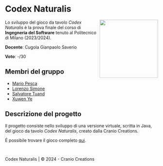 # Codex Naturalis

<img src="https://www.craniocreations.it/storage/media/products/19/41/Codex_scatola+ombra.png" width=192px height=192px align="right" />

Lo sviluppo del gioco da tavolo *Codex Naturalis* è la prova finale del corso di **Ingegneria del Software** tenuto al Politecnico di Milano (2023/2024).

**Docente**: Cugola Gianpaolo Saverio

**Voto**: -/30

## Membri del gruppo
* [Mario Pesca](https://github.com/ziomekk-dev)
* [Lorenzo Simone](https://github.com/LorenzoSimone02)
* [Salvatore Tuand](https://github.com/Sa1vatoreTuand)
* [Xuwen Ye](https://github.com/xuwenye01)

## Descrizione del progetto
Il progetto consiste nello sviluppo di una versione virtuale, scritta in Java, del gioco da tavolo *Codex Naturalis*, creato dalla Cranio Creations.

É possibile trovare il gioco completo [qui](https://www.craniocreations.it/prodotto/codex-naturalis).

<br /> 

Codex Naturalis | © 2024 - Cranio Creations
